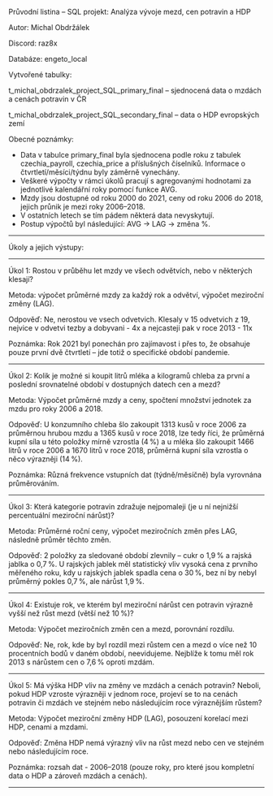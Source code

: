 Průvodní listina – SQL projekt: Analýza vývoje mezd, cen potravin a HDP

Autor: Michal Obdržálek

Discord: raz8x

Databáze: engeto_local

Vytvořené tabulky:

t_michal_obdrzalek_project_SQL_primary_final – sjednocená data o mzdách a cenách potravin v ČR

t_michal_obdrzalek_project_SQL_secondary_final – data o HDP evropských zemí

Obecné poznámky: 
-	Data v tabulce primary_final byla sjednocena podle roku z tabulek czechia_payroll, czechia_price a příslušných číselníků. Informace o čtvrtletí/měsíci/týdnu byly záměrně vynechány.
-	Veškeré výpočty v rámci úkolů pracují s agregovanými hodnotami za jednotlivé kalendářní roky pomocí funkce AVG.
-	Mzdy jsou dostupné od roku 2000 do 2021, ceny od roku 2006 do 2018, jejich průnik je mezi roky 2006–2018.
-	V ostatních letech se tím pádem některá data nevyskytují.
-	Postup výpočtů byl následující: AVG → LAG → změna %.

________________________________________

Úkoly a jejich výstupy:
________________________________________

Úkol 1: Rostou v průběhu let mzdy ve všech odvětvích, nebo v některých klesají?

Metoda: výpočet průměrné mzdy za každý rok a odvětví, výpočet meziroční změny (LAG).

Odpověď: Ne, nerostou ve vsech odvetvich. Klesaly v 15 odvetvich z 19, nejvice v odvetvi tezby a dobyvani - 4x a nejcasteji pak v roce 2013 - 11x

Poznámka: Rok 2021 byl ponechán pro zajímavost i přes to, že obsahuje pouze první dvě čtvrtletí – jde totiž o specifické období pandemie.
________________________________________

Úkol 2: Kolik je možné si koupit litrů mléka a kilogramů chleba za první a poslední srovnatelné období v dostupných datech cen a mezd?

Metoda: Výpočet průměrné mzdy a ceny, spočtení množství jednotek za mzdu pro roky 2006 a 2018.

Odpověď: U konzumního chleba šlo zakoupit 1313 kusů v roce 2006 za průměrnou hrubou mzdu a 1365 kusů v roce 2018, lze tedy říci,
že průměrná kupní síla u této položky mírně vzrostla (4 %) a u mléka šlo zakoupit 1466 litrů v roce 2006 a 1670 litrů v roce 2018,
průměrná kupní síla vzrostla o něco výrazněji (14 %).

Poznámka: Různá frekvence vstupních dat (týdně/měsíčně) byla vyrovnána průměrováním.
________________________________________

Úkol 3: Která kategorie potravin zdražuje nejpomaleji (je u ní nejnižší percentuální meziroční nárůst)?

Metoda: Průměrné roční ceny, výpočet meziročních změn přes LAG, následně průměr těchto změn.

Odpověď: 2 položky za sledované období zlevnily – cukr o 1,9 % a rajská jablka o 0,7 %. U rajských jablek měl statistický vliv vysoká cena z prvního měřeného roku,
kdy u rajských jablek spadla cena o 30 %, bez ní by nebyl průměrný pokles 0,7 %, ale nárůst 1,9 %.
________________________________________

Úkol 4: Existuje rok, ve kterém byl meziroční nárůst cen potravin výrazně vyšší než růst mezd (větší než 10 %)?

Metoda: Výpočet meziročních změn cen a mezd, porovnání rozdílu.

Odpověď: Ne, rok, kde by byl rozdíl mezi růstem cen a mezd o více než 10 procentních bodů v daném období, neevidujeme.
Nejblíže k tomu měl rok 2013 s nárůstem cen o 7,6 % oproti mzdám.
________________________________________

Úkol 5: Má výška HDP vliv na změny ve mzdách a cenách potravin? Neboli, pokud HDP vzroste výrazněji v jednom roce, projeví se to na cenách potravin či mzdách ve stejném nebo následujícím roce výraznějším růstem?

Metoda: Výpočet meziroční změny HDP (LAG), posouzení korelací mezi HDP, cenami a mzdami.

Odpověď: Změna HDP nemá výrazný vliv na růst mezd nebo cen ve stejném nebo následujícím roce.

Poznámka: rozsah dat - 2006–2018 (pouze roky, pro které jsou kompletní data o HDP a zároveň mzdách a cenách).
________________________________________


